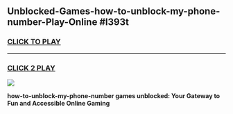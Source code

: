 
## Unblocked-Games-how-to-unblock-my-phone-number-Play-Online #l393t
<h3>
<a href="https://news.freeplayer.one?title=how-to-unblock-my-phone-number&ref=3">CLICK TO PLAY</a></h3>
<hr>

<h3>
<a href="https://news.freeplayer.one?title=how-to-unblock-my-phone-number&ref=3">CLICK 2 PLAY</a>
  
</h3>

<a href="https://news.freeplayer.one?title=how-to-unblock-my-phone-number&ref=3"><img src="https://clearcache.store/games.png"></a>


**how-to-unblock-my-phone-number games unblocked: Your Gateway to Fun and Accessible Online Gaming**
